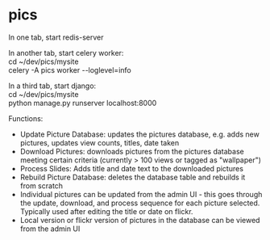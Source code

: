 # pics
In one tab, start redis-server<br>

In another tab, start celery worker:<br>
	cd ~/dev/pics/mysite<br>
	celery -A pics worker --loglevel=info<br>

In a third tab, start django:<br>
	cd ~/dev/pics/mysite<br>
	python manage.py runserver localhost:8000<br>

<p>
Functions:
<ul>
<li>Update Picture Database: updates the pictures database, e.g. adds new pictures, updates view counts, titles, date taken</li>
<li>Download Pictures: downloads pictures from the pictures database meeting certain criteria (currently > 100 views or tagged as "wallpaper")</li>
<li>Process Slides: Adds title and date text to the downloaded pictures</li>
<li>Rebuild Picture Database: deletes the database table and rebuilds it from scratch</li>
<li>Individual pictures can be updated from the admin UI - this goes through the update, download, and process sequence for each picture selected. Typically used after editing the title or date on flickr.</li>
<li>Local version or flickr version of pictures in the database can be viewed from the admin UI</ul>
